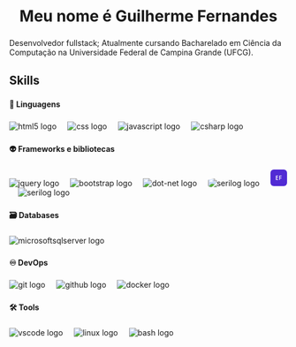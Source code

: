 <h1 align="center">Meu nome é Guilherme Fernandes</h1>

###

<p align="left">Desenvolvedor fullstack; Atualmente cursando Bacharelado em Ciência da Computação na Universidade Federal de Campina Grande (UFCG).</p>

###

<h2 align="left">Skills</h2>

###

<h4 align="left">🌱 Linguagens</h4>

###

<div align="left">
  <img src="https://skillicons.dev/icons?i=html" height="30" alt="html5 logo"  />
  <img width="12" />
  <img src="https://skillicons.dev/icons?i=css" height="30" alt="css logo"  />
  <img width="12" />
  <img src="https://skillicons.dev/icons?i=js" height="30" alt="javascript logo"  />
  <img width="12" />
  <img src="https://skillicons.dev/icons?i=cs" height="30" alt="csharp logo"  />
</div>

###

<h4 align="left">👽️ Frameworks e bibliotecas</h4>

###

<div align="left">
  <img src="https://skillicons.dev/icons?i=jquery" height="30" alt="jquery logo"  />
  <img width="12" />
  <img src="https://skillicons.dev/icons?i=bootstrap" height="30" alt="bootstrap logo"  />
  <img width="12" />
  <img src="https://skillicons.dev/icons?i=dotnet" height="30" alt="dot-net logo"  />
  <img width="12" />
  <img src="https://github.com/serilog/serilog/blob/dev/assets/icon.png?raw=true" height="30" alt="serilog logo" style="border-radius:20%"/>
  <img width="12" />
  <img src="https://github.com/dotnet/efcore/blob/main/logo/ef-logo.png?raw=true" height="30" alt="serilog logo" style="border-radius:20%"/>
  <img width="12" />
  <img src="https://github.com/xunit/media/blob/main/logo-128-transparent.png?raw=true" height="30" alt="serilog logo"/>
</div>

###

<h4 align="left">🗃️ Databases</h4>

###

<div align="left">
  <img src="https://img.shields.io/badge/Microsoft SQL Server-CC2927?logo=microsoftsqlserver&logoColor=white&style=for-the-badge" height="30" alt="microsoftsqlserver logo"  />
</div>

###

<h4 align="left">♾️ DevOps</h4>

###

<div align="left">
  <img src="https://skillicons.dev/icons?i=git" height="30" alt="git logo"  />
  <img width="12" />
  <img src="https://skillicons.dev/icons?i=github" height="30" alt="github logo"  />
  <img width="12" />
  <img src="https://skillicons.dev/icons?i=docker" height="30" alt="docker logo"  />
</div>

###

<h4 align="left">🛠️ Tools</h4>

###

<div align="left">
  <img src="https://skillicons.dev/icons?i=vscode" height="30" alt="vscode logo"  />
  <img width="12" />
  <img src="https://skillicons.dev/icons?i=linux" height="30" alt="linux logo"  />
  <img width="12" />
  <img src="https://skillicons.dev/icons?i=bash" height="30" alt="bash logo"  />
</div>

###
